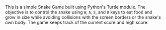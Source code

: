 This is a simple Snake Game built using Python's Turtle module. The objective is to control the snake using `W`, `A`, `S`, and `D` keys to eat food and grow in size while avoiding collisions with the screen borders or the snake's own body. The game keeps track of the current score and high score.
